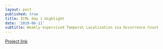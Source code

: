 ```yaml
---
layout: post
published: true
title: ICML day 1 Highlight
date: '2019-06-11'
subtitle: Weakly-Supervised Temporal Localization via Occurrence Count Learning
---
```

[Project link](http://users.cs.cf.ac.uk/SchroeterJ1/publications/LoCo/)


